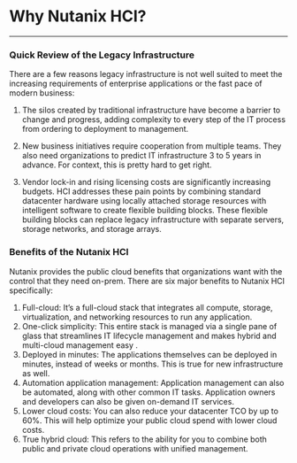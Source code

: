 # Why Nutanix HCI?

____

### Quick Review of the Legacy Infrastructure
There are a few reasons legacy infrastructure is not well suited to meet the increasing requirements of enterprise applications or the fast pace of modern business:

1. The silos created by traditional infrastructure have become a barrier to change and progress, adding complexity to every step of the IT process from ordering to deployment to management.

2. New business initiatives require cooperation from multiple teams. They also need organizations to predict IT infrastructure 3 to 5 years in advance. For context, this is pretty hard to get right.

3. Vendor lock-in and rising licensing costs are significantly increasing budgets.
HCI addresses these pain points by combining standard datacenter hardware using locally attached storage resources with intelligent software to create flexible building blocks. These flexible building blocks can replace legacy infrastructure with separate servers, storage networks, and storage arrays.


### Benefits of the Nutanix HCI

Nutanix provides the public cloud benefits that organizations want with the control that they need on-prem. There are six major benefits to Nutanix HCI specifically:

1. Full-cloud: It’s a full-cloud stack that integrates all compute, storage, virtualization, and networking resources to run any application.
2. One-click simplicity: This entire stack is managed via a single pane of glass that streamlines IT lifecycle management and makes hybrid and multi-cloud management easy .
3. Deployed in minutes: The applications themselves can be deployed in minutes, instead of weeks or months. This is true for new infrastructure as well.
4. Automation application management: Application management can also be automated, along with other common IT tasks. Application owners and developers can also be given on-demand IT services.
5. Lower cloud costs: You can also reduce your datacenter TCO by up to 60%. This will help optimize your public cloud spend with lower cloud costs.
6. True hybrid cloud: This refers to the ability for you to combine both public and private cloud operations with unified management.